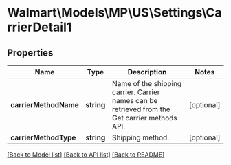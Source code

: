 # Walmart\Models\MP\US\Settings\CarrierDetail1

## Properties

Name | Type | Description | Notes
------------ | ------------- | ------------- | -------------
**carrierMethodName** | **string** | Name of the shipping carrier. Carrier names can be retrieved from the Get carrier methods API. | [optional]
**carrierMethodType** | **string** | Shipping method. | [optional]


[[Back to Model list]](./) [[Back to API list]](../../../../../README.md#supported-apis) [[Back to README]](../../../../../README.md)
